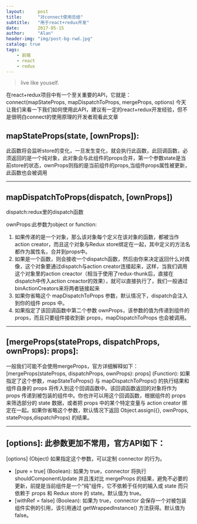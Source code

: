 ```yaml
---
layout:     post
title:      "对connect使用总结"
subtitle:   "用于react+redux开发"
date:       2017-05-15
author:     "Alan"
header-img: "img/post-bg-rwd.jpg"
catalog: true
tags:
    - 前端
    - react
    - redux
---
```


> live like youself. 

在react+redux项目中有一个至关重要的API，它就是：connect(mapStateProps, mapDispatchToProps, mergeProps, options)
今天让我们来看一下我们如何使用此API，建议有一定的react+redux开发经验，但不是很明白connect的使用原理的开发者观看此文章

## mapStateProps(state, [ownProps]):

此函数将会监听store的变化，一旦发生变化，就会执行此函数，此回调函数，必须返回的是一个纯对象，此对象会与此组件的props合并，第一个参数state是当前store的状态，ownProps则指的是当前组件的props,当组件props属性被更新，此函数也会被调用

---

## mapDispatchToProps(dispatch, [ownProps])

dispatch:redux里的dispatch函数

ownProps:此参数为object or function:
1. 如果传递的是一个对象，那么该对象每个定义在该对象的函数，都被当作action creator，而且这个对象与Redux store绑定在一起，其中定义的方法名都作为属性名，合并到props中。
2. 如果是一个函数，则会接收一个dispatch函数，然后由你来决定返回什么对偶像，这个对象要通过dispatch与action creator连接起来，这样，当我们调用这个对象里的action creactor（相当于使用了redux-thunk后，直接在dispatch中传入action creactor的效果），就可以直接执行了，我们一般通过binActionCreators来将两者链接起来
3. 如果你省略这个 mapDispatchToProps 参数，默认情况下，dispatch会注入到你的组件 props 中。
4. 如果指定了该回调函数中第二个参数 ownProps，该参数的值为传递到组件的 props，而且只要组件接收到新 props，mapDispatchToProps 也会被调用。

---

## [mergeProps(stateProps, dispatchProps, ownProps): props]:

一般我们可能不会使用mergeProps，官方详细解释如下：
[mergeProps(stateProps, dispatchProps, ownProps): props] (Function): 如果指定了这个参数，mapStateToProps() 与 mapDispatchToProps() 的执行结果和组件自身的 props 将传入到这个回调函数中。该回调函数返回的对象将作为 props 传递到被包装的组件中。你也许可以用这个回调函数，根据组件的 props 来筛选部分的 state 数据，或者把 props 中的某个特定变量与 action creator 绑定在一起。如果你省略这个参数，默认情况下返回 Object.assign({}, ownProps, stateProps,dispatchProps) 的结果。

---

## [options]: 此参数更加不常用，官方API如下：

[options] (Object) 如果指定这个参数，可以定制 connector 的行为。
* [pure = true] (Boolean): 如果为 true，connector 将执行 shouldComponentUpdate 并且浅对比 mergeProps 的结果，避免不必要的更新，前提是当前组件是一个“纯”组件，它不依赖于任何的输入或 state 而只依赖于 props 和 Redux store 的 state。默认值为 true。
* [withRef = false] (Boolean): 如果为 true，connector 会保存一个对被包装组件实例的引用，该引用通过 getWrappedInstance() 方法获得。默认值为 false。



